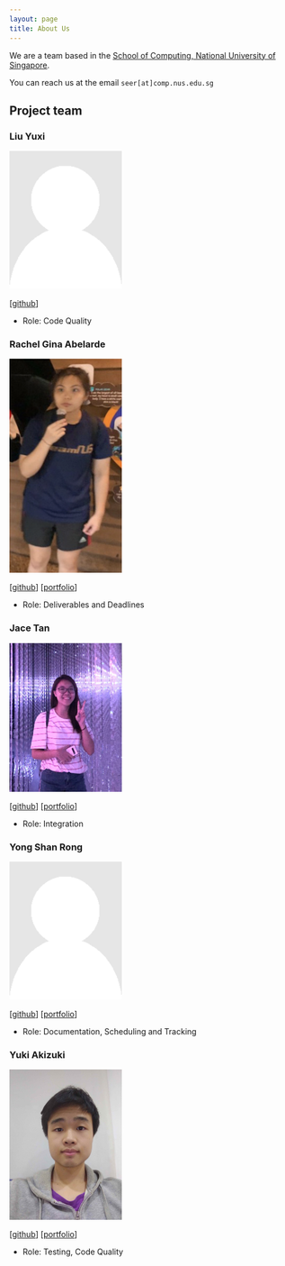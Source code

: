 ```yaml
---
layout: page
title: About Us
---
```


We are a team based in the [School of Computing, National University of Singapore](http://www.comp.nus.edu.sg).

You can reach us at the email `seer[at]comp.nus.edu.sg`

## Project team

### Liu Yuxi

<img src="images/liuyxxy.png" width="200px">

[[github](http://github.com/liuyxxy)]

* Role: Code Quality

### Rachel Gina Abelarde

<img src="images/rgabelarde.png" width="200px">

[[github](http://github.com/rgabelarde)]
[[portfolio](team/rgabelarde.md)]

* Role: Deliverables and Deadlines

### Jace Tan

<img src="images/jacetjy.png" width="200px">

[[github](http://github.com/jacetjy)]
[[portfolio](team/jacetjy.md)]

* Role: Integration

### Yong Shan Rong

<img src="images/ysr25.png" width="200px">

[[github](http://github.com/ysr25)]
[[portfolio](team/ysr25.md)]

* Role: Documentation, Scheduling and Tracking

### Yuki Akizuki

<img src="images/yuki-cell.png" width="200px">

[[github](http://github.com/yuki-cell)]
[[portfolio](team/yuki-cell.md)]

* Role: Testing, Code Quality
